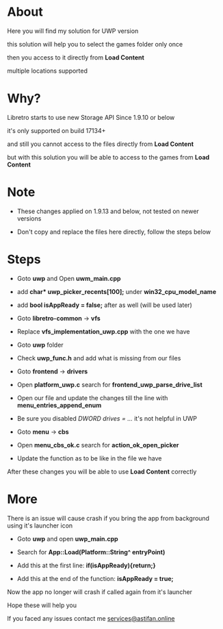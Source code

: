 # About

Here you will find my solution for UWP version

this solution will help you to select the games folder only once

then you access to it directly from <b>Load Content</b>

multiple locations supported


# Why?

Libretro starts to use new Storage API Since 1.9.10 or below

it's only supported on build 17134+

and still you cannot access to the files directly from <b>Load Content</b>

but with this solution you will be able to access to the games from <b>Load Content</b>


# Note

- These changes applied on 1.9.13 and below, not tested on newer versions

- Don't copy and replace the files here directly, follow the steps below


# Steps

- Goto <b>uwp</b> and Open <b>uwm_main.cpp</b>

- add <b>char* uwp_picker_recents[100];</b> under <b>win32_cpu_model_name</b>

- add <b>bool isAppReady = false;</b> after as well (will be used later)



- Goto <b>libretro-common</b> -> <b>vfs</b>

- Replace <b>vfs_implementation_uwp.cpp</b> with the one we have



- Goto <b>uwp</b> folder

- Check <b>uwp_func.h</b> and add what is missing from our files



- Goto <b>frontend</b> -> <b>drivers</b>

- Open <b>platform_uwp.c</b> search for <b>frontend_uwp_parse_drive_list</b>

- Open our file and update the changes till the line with <b>menu_entries_append_enum</b>

- Be sure you disabled <i>DWORD drives = ...</i> it's not helpful in UWP



- Goto <b>menu</b> -> <b>cbs</b>

- Open <b>menu_cbs_ok.c</b> search for <b>action_ok_open_picker</b>

- Update the function as to be like in the file we have


After these changes you will be able to use <b>Load Content</b> correctly
 

# More

There is an issue will cause crash if you bring the app from background using it's launcher icon

- Goto <b>uwp</b> and open <b>uwp_main.cpp</b>

- Search for <b>App::Load(Platform::String^ entryPoint)</b>

- Add this at the first line: <b>if(isAppReady){return;}</b>

- Add this at the end of the function: <b>isAppReady = true;</b>


Now the app no longer will crash if called again from it's launcher


Hope these will help you

If you faced any issues contact me <a href="mailto:services@astifan.online">services@astifan.online</a>